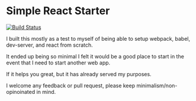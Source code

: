 # Simple React Starter

[![Build Status](https://travis-ci.org/kwelch/simple-react-start.svg?branch=master)](https://travis-ci.org/kwelch/simple-react-start)

I built this mostly as a test to myself of being able to setup webpack, babel, dev-server, and react from scratch.

It ended up being so minimal I felt it would be a good place to start in the event that I need to start another web app.

If it helps you great, but it has already served my purposes.

I welcome any feedback or pull request, please keep minimalism/non-opinoinated in mind.
